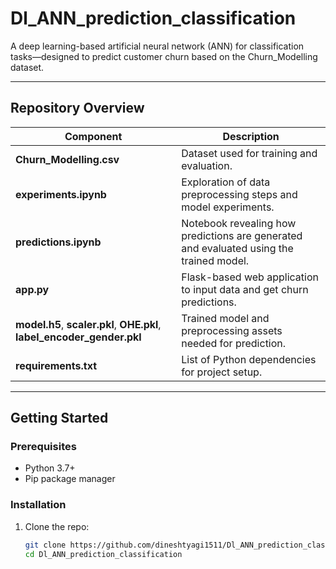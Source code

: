 # Dl_ANN_prediction_classification

A deep learning-based artificial neural network (ANN) for classification tasks—designed to predict customer churn based on the Churn_Modelling dataset.

---

##  Repository Overview

| Component | Description |
|-----------|-------------|
| **Churn_Modelling.csv** | Dataset used for training and evaluation. |
| **experiments.ipynb** | Exploration of data preprocessing steps and model experiments. |
| **predictions.ipynb** | Notebook revealing how predictions are generated and evaluated using the trained model. |
| **app.py** | Flask-based web application to input data and get churn predictions. |
| **model.h5**, **scaler.pkl**, **OHE.pkl**, **label_encoder_gender.pkl** | Trained model and preprocessing assets needed for prediction. |
| **requirements.txt** | List of Python dependencies for project setup. |

---

##  Getting Started

### Prerequisites
- Python 3.7+
- Pip package manager

### Installation
1. Clone the repo:
   ```bash
   git clone https://github.com/dineshtyagi1511/Dl_ANN_prediction_classification.git
   cd Dl_ANN_prediction_classification
